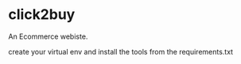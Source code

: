 # click2buy
An Ecommerce webiste.

create your virtual env and install the tools from the requirements.txt 